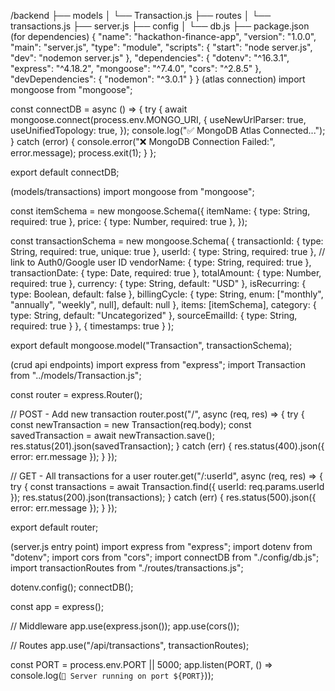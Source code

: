 /backend
  ├── models
  │    └── Transaction.js
  ├── routes
  │    └── transactions.js
  ├── server.js
  ├── config
  │    └── db.js
  ├── package.json
(for dependencies)
{
  "name": "hackathon-finance-app",
  "version": "1.0.0",
  "main": "server.js",
  "type": "module",
  "scripts": {
    "start": "node server.js",
    "dev": "nodemon server.js"
  },
  "dependencies": {
    "dotenv": "^16.3.1",
    "express": "^4.18.2",
    "mongoose": "^7.4.0",
    "cors": "^2.8.5"
  },
  "devDependencies": {
    "nodemon": "^3.0.1"
  }
}
(atlas connection)
import mongoose from "mongoose";

const connectDB = async () => {
  try {
    await mongoose.connect(process.env.MONGO_URI, {
      useNewUrlParser: true,
      useUnifiedTopology: true,
    });
    console.log("✅ MongoDB Atlas Connected...");
  } catch (error) {
    console.error("❌ MongoDB Connection Failed:", error.message);
    process.exit(1);
  }
};

export default connectDB;

(models/transactions)
import mongoose from "mongoose";

const itemSchema = new mongoose.Schema({
  itemName: { type: String, required: true },
  price: { type: Number, required: true },
});

const transactionSchema = new mongoose.Schema(
  {
    transactionId: { type: String, required: true, unique: true },
    userId: { type: String, required: true }, // link to Auth0/Google user ID
    vendorName: { type: String, required: true },
    transactionDate: { type: Date, required: true },
    totalAmount: { type: Number, required: true },
    currency: { type: String, default: "USD" },
    isRecurring: { type: Boolean, default: false },
    billingCycle: { type: String, enum: ["monthly", "annually", "weekly", null], default: null },
    items: [itemSchema],
    category: { type: String, default: "Uncategorized" },
    sourceEmailId: { type: String, required: true }
  },
  { timestamps: true }
);

export default mongoose.model("Transaction", transactionSchema);

(crud api endpoints)
import express from "express";
import Transaction from "../models/Transaction.js";

const router = express.Router();

// POST - Add new transaction
router.post("/", async (req, res) => {
  try {
    const newTransaction = new Transaction(req.body);
    const savedTransaction = await newTransaction.save();
    res.status(201).json(savedTransaction);
  } catch (err) {
    res.status(400).json({ error: err.message });
  }
});

// GET - All transactions for a user
router.get("/:userId", async (req, res) => {
  try {
    const transactions = await Transaction.find({ userId: req.params.userId });
    res.status(200).json(transactions);
  } catch (err) {
    res.status(500).json({ error: err.message });
  }
});

export default router;

(server.js entry point)
import express from "express";
import dotenv from "dotenv";
import cors from "cors";
import connectDB from "./config/db.js";
import transactionRoutes from "./routes/transactions.js";

dotenv.config();
connectDB();

const app = express();

// Middleware
app.use(express.json());
app.use(cors());

// Routes
app.use("/api/transactions", transactionRoutes);

const PORT = process.env.PORT || 5000;
app.listen(PORT, () => console.log(`🚀 Server running on port ${PORT}`));

